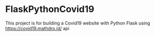 # FlaskPythonCovid19
This project is for building a Covid19 website with Python Flask using https://covid19.mathdro.id/ api
